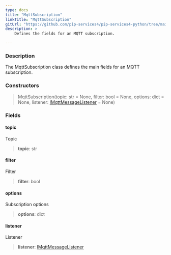 ```yaml
---
type: docs
title: "MqttSubscription"
linkTitle: "MqttSubscription"
gitUrl: "https://github.com/pip-services4/pip-services4-python/tree/main/pip-services4-mqtt-python"
description: >
    Defines the fields for an MQTT subscription.

---
```


### Description

The MqttSubscription class defines the main fields for an MQTT subscription.

### Constructors

> MqttSubscription(topic: str = None, filter: bool = None, options: dict = None, listener: [IMqttMessageListener](../imqtt_message_listener) = None)

### Fields

<span class="hide-title-link">

#### topic
Topic
> **topic**: str
#### filter
Filter
> **filter**: bool
#### options
Subscription options
> **options**: dict
#### listener
Listener
> **listener**: [IMqttMessageListener](../imqtt_message_listener)

</span>
